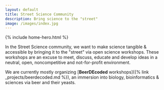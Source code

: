 ```yaml
---
layout: default
title: Street Science Community
description: Bring science to the "street"
image: /images/index.jpg
---
```


{% include home-hero.html %}

In the Street Science community, we want to make science tangible & accessible
by bringing it to the "street" via open science workshops. These workshops are
an excuse to meet, discuss, educate and develop ideas in a neutral, open,
noncompetitive and not-for-profit environment.

We are currently mostly organizing [**BeerDEcoded** workshops]({% link _projects/beerdecoded.md %}), 
an immersion into biology, bioinformatics & sciences via beer and their yeasts.